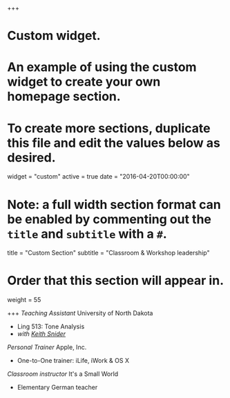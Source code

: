 +++
# Custom widget.
# An example of using the custom widget to create your own homepage section.
# To create more sections, duplicate this file and edit the values below as desired.
widget = "custom"
active = true
date = "2016-04-20T00:00:00"

# Note: a full width section format can be enabled by commenting out the `title` and `subtitle` with a `#`.
title = "Custom Section"
subtitle = "Classroom & Workshop leadership"

# Order that this section will appear in.
weight = 55

+++
_Teaching Assistant_ University of North Dakota

- Ling 513: Tone Analysis
 - *with [Keith Snider](https://www.sil.org/biography/keith-snider)*

_Personal Trainer_
 Apple, Inc.

 - One-to-One trainer: iLife, iWork & OS X

 _Classroom instructor_
It's a Small World

- Elementary German teacher
